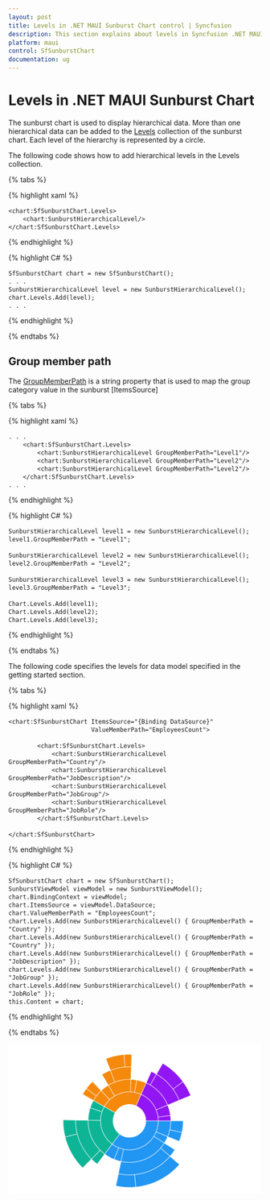 ```yaml
---
layout: post
title: Levels in .NET MAUI Sunburst Chart control | Syncfusion
description: This section explains about levels in Syncfusion .NET MAUI Chart (SfSunburstChart) control
platform: maui
control: SfSunburstChart
documentation: ug
---
```


# Levels in .NET MAUI Sunburst Chart

The sunburst chart is used to display hierarchical data. More than one hierarchical data can be added to the [Levels]() collection of the sunburst chart. Each level of the hierarchy is represented by a circle.

The following code shows how to add hierarchical levels in the Levels collection.

{% tabs %} 

{% highlight xaml %}
 
    <chart:SfSunburstChart.Levels>
        <chart:SunburstHierarchicalLevel/>
    </chart:SfSunburstChart.Levels>

{% endhighlight %}

{% highlight C# %}

    SfSunburstChart chart = new SfSunburstChart();
    . . . 
    SunburstHierarchicalLevel level = new SunburstHierarchicalLevel();
    chart.Levels.Add(level);
    . . .

{% endhighlight %}

{% endtabs %}

## Group member path

The [GroupMemberPath]() is a string property that is used to map the group category value in the sunburst [ItemsSource]

{% tabs %} 

{% highlight xaml %}

    . . .
        <chart:SfSunburstChart.Levels>
            <chart:SunburstHierarchicalLevel GroupMemberPath="Level1"/>
            <chart:SunburstHierarchicalLevel GroupMemberPath="Level2"/>
            <chart:SunburstHierarchicalLevel GroupMemberPath="Level2"/>
        </chart:SfSunburstChart.Levels>
    . . .
 
{% endhighlight %}

{% highlight C# %}

    SunburstHierarchicalLevel level1 = new SunburstHierarchicalLevel();
    level1.GroupMemberPath = "Level1";

    SunburstHierarchicalLevel level2 = new SunburstHierarchicalLevel();
    level2.GroupMemberPath = "Level2";

    SunburstHierarchicalLevel level3 = new SunburstHierarchicalLevel();
    level3.GroupMemberPath = "Level3";

    Chart.Levels.Add(level1);
    Chart.Levels.Add(level2);
    Chart.Levels.Add(level3);

{% endhighlight %}

{% endtabs %}

The following code specifies the levels for data model specified in the getting started section.

{% tabs %} 

{% highlight xaml %}

    <chart:SfSunburstChart ItemsSource="{Binding DataSource}" 
                           ValueMemberPath="EmployeesCount">

            <chart:SfSunburstChart.Levels>
                <chart:SunburstHierarchicalLevel GroupMemberPath="Country"/>
                <chart:SunburstHierarchicalLevel GroupMemberPath="JobDescription"/>
                <chart:SunburstHierarchicalLevel GroupMemberPath="JobGroup"/>
                <chart:SunburstHierarchicalLevel GroupMemberPath="JobRole"/>
            </chart:SfSunburstChart.Levels>

    </chart:SfSunburstChart>
 
{% endhighlight %}

{% highlight C# %}

    SfSunburstChart chart = new SfSunburstChart();
    SunburstViewModel viewModel = new SunburstViewModel();
    chart.BindingContext = viewModel;
    chart.ItemsSource = viewModel.DataSource;
    chart.ValueMemberPath = "EmployeesCount";
    chart.Levels.Add(new SunburstHierarchicalLevel() { GroupMemberPath = "Country" });
    chart.Levels.Add(new SunburstHierarchicalLevel() { GroupMemberPath = "Country" });
    chart.Levels.Add(new SunburstHierarchicalLevel() { GroupMemberPath = "JobDescription" });
    chart.Levels.Add(new SunburstHierarchicalLevel() { GroupMemberPath = "JobGroup" });
    chart.Levels.Add(new SunburstHierarchicalLevel() { GroupMemberPath = "JobRole" });
    this.Content = chart;

{% endhighlight %}

{% endtabs %}

![Levels in SunburstChart .NET MAUI Chart](Levels_images/sunburst_chart_levels.png)